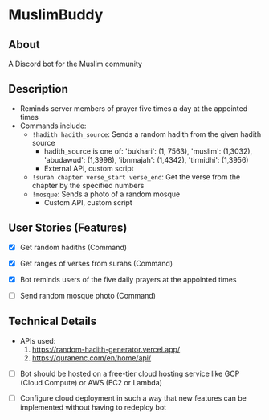 # MuslimBuddy
## About
A Discord bot for the Muslim community

## Description
- Reminds server members of prayer five times a day at the appointed times
- Commands include: 
  - `!hadith hadith_source`: Sends a random hadith from the given hadith source
    - hadith_source is one of: 'bukhari': (1, 7563), 'muslim': (1,3032), 'abudawud': (1,3998), 'ibnmajah': (1,4342), 'tirmidhi': (1,3956)
    - External API, custom script
  - `!surah chapter verse_start verse_end`: Get the verse from the chapter by the specified numbers 
  - `!mosque`: Sends a photo of a random mosque 
    - Custom API, custom script

## User Stories (Features)
- [X] Get random hadiths (Command)
- [X] Get ranges of verses from surahs (Command)
- [X] Bot reminds users of the five daily prayers at the appointed times
- [ ] Send random mosque photo (Command)


## Technical Details
- APIs used:
    1. https://random-hadith-generator.vercel.app/
    2. https://quranenc.com/en/home/api/
- [ ] Bot should be hosted on a free-tier cloud hosting service like GCP (Cloud Compute) or AWS (EC2 or Lambda)
- [ ] Configure cloud deployment in such a way that new features can be implemented without having to redeploy bot


